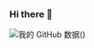 ### Hi there 👋
<!-- ![](https://github-readme-stats.vercel.app/api?username=zero-face&count_private=true&show_icons=true&locale=cn&include_all_commits=true) -->
![我的 GitHub 数据](https://github-readme-stats.vercel.app/api?username=zero-face)()
<!--  
**zero-face/zero-face** is a ✨ _special_ ✨ repository because its `README.md` (this file) appears on your GitHub profile.

Here are some ideas to get you started:

- 🔭 I’m currently working on ...
- 🌱 I’m currently learning ...
- 👯 I’m looking to collaborate on ...
- 🤔 I’m looking for help with ...
- 💬 Ask me about ...
- 📫 How to reach me: ...
- 😄 Pronouns: ...
- ⚡ Fun fact: ...
-->
